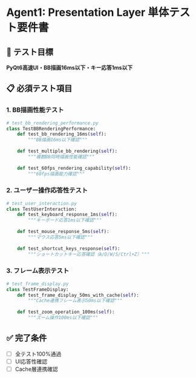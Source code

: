 # Agent1: Presentation Layer 単体テスト要件書

## 🎯 テスト目標
**PyQt6高速UI・BB描画16ms以下・キー応答1ms以下**

## 📋 必須テスト項目

### 1. BB描画性能テスト
```python
# test_bb_rendering_performance.py
class TestBBRenderingPerformance:
    def test_bb_rendering_16ms(self):
        """BB描画16ms以下確認"""
        
    def test_multiple_bb_rendering(self):
        """複数BB同時描画性能確認"""
        
    def test_60fps_rendering_capability(self):
        """60fps描画能力確認"""
```

### 2. ユーザー操作応答性テスト
```python
# test_user_interaction.py
class TestUserInteraction:
    def test_keyboard_response_1ms(self):
        """キーボード応答1ms以下確認"""
        
    def test_mouse_response_5ms(self):
        """マウス応答5ms以下確認"""
        
    def test_shortcut_keys_response(self):
        """ショートカットキー応答確認（A/D/W/S/Ctrl+Z）"""
```

### 3. フレーム表示テスト
```python
# test_frame_display.py
class TestFrameDisplay:
    def test_frame_display_50ms_with_cache(self):
        """Cache連携フレーム表示50ms以下確認"""
        
    def test_zoom_operation_100ms(self):
        """ズーム操作100ms以下確認"""
```

## ✅ 完了条件
- [ ] 全テスト100%通過
- [ ] UI応答性確認
- [ ] Cache層連携確認